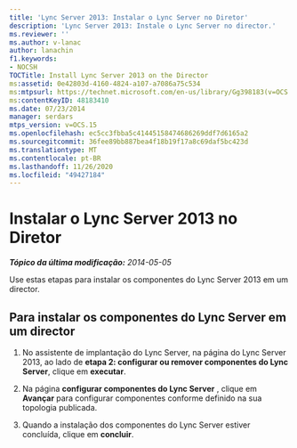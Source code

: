 ```yaml
---
title: 'Lync Server 2013: Instalar o Lync Server no Diretor'
description: 'Lync Server 2013: Instale o Lync Server no director.'
ms.reviewer: ''
ms.author: v-lanac
author: lanachin
f1.keywords:
- NOCSH
TOCTitle: Install Lync Server 2013 on the Director
ms:assetid: 0e42803d-4160-4824-a107-a7086a75c534
ms:mtpsurl: https://technet.microsoft.com/en-us/library/Gg398183(v=OCS.15)
ms:contentKeyID: 48183410
ms.date: 07/23/2014
manager: serdars
mtps_version: v=OCS.15
ms.openlocfilehash: ec5cc3fbba5c41445158474686269ddf7d6165a2
ms.sourcegitcommit: 36fee89bb887bea4f18b19f17a8c69daf5bc423d
ms.translationtype: MT
ms.contentlocale: pt-BR
ms.lasthandoff: 11/26/2020
ms.locfileid: "49427184"
---
```

# <a name="install-lync-server-2013-on-the-director"></a>Instalar o Lync Server 2013 no Diretor

<div data-xmlns="http://www.w3.org/1999/xhtml">

<div class="topic" data-xmlns="http://www.w3.org/1999/xhtml" data-msxsl="urn:schemas-microsoft-com:xslt" data-cs="https://msdn.microsoft.com/">

<div data-asp="https://msdn2.microsoft.com/asp">



</div>

<div id="mainSection">

<div id="mainBody">

<span> </span>

_**Tópico da última modificação:** 2014-05-05_

Use estas etapas para instalar os componentes do Lync Server 2013 em um director.

<div>

## <a name="to-install-lync-server-components-on-a-director"></a>Para instalar os componentes do Lync Server em um director

1.  No assistente de implantação do Lync Server, na página do Lync Server 2013, ao lado de **etapa 2: configurar ou remover componentes do Lync Server**, clique em **executar**.

2.  Na página **configurar componentes do Lync Server** , clique em **Avançar** para configurar componentes conforme definido na sua topologia publicada.

3.  Quando a instalação dos componentes do Lync Server estiver concluída, clique em **concluir**.

</div>

</div>

<span> </span>

</div>

</div>

</div>

